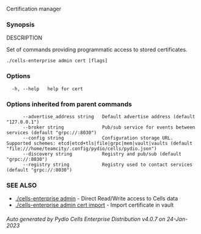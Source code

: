 Certification manager

### Synopsis


DESCRIPTION

  Set of commands providing programmatic access to stored certificates.



```
./cells-enterprise admin cert [flags]
```

### Options

```
  -h, --help   help for cert
```

### Options inherited from parent commands

```
      --advertise_address string   Default advertise address (default "127.0.0.1")
      --broker string              Pub/sub service for events between services (default "grpc://:8030")
      --config string              Configuration storage URL. Supported schemes: etcd|etcd+tls|file|grpc|mem|vault|vaults (default "file:///home/teamcity/.config/pydio/cells/pydio.json")
      --discovery string           Registry and pub/sub (default "grpc://:8030")
      --registry string            Registry used to contact services (default "grpc://:8030")
```

### SEE ALSO

* [./cells-enterprise admin](./cells-enterprise-admin)	 - Direct Read/Write access to Cells data
* [./cells-enterprise admin cert import](./cells-enterprise-admin-cert-import)	 - Import certificate in vault

###### Auto generated by Pydio Cells Enterprise Distribution v4.0.7 on 24-Jan-2023
